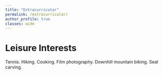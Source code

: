 ```yaml
---
title: "Extracurricular"
permalink: /extracurricular/
author_profile: true
classes: wide
---
```


# Leisure Interests
Tennis. Hiking. Cooking. Film photography. Downhill mountain biking. Seal carving. 
